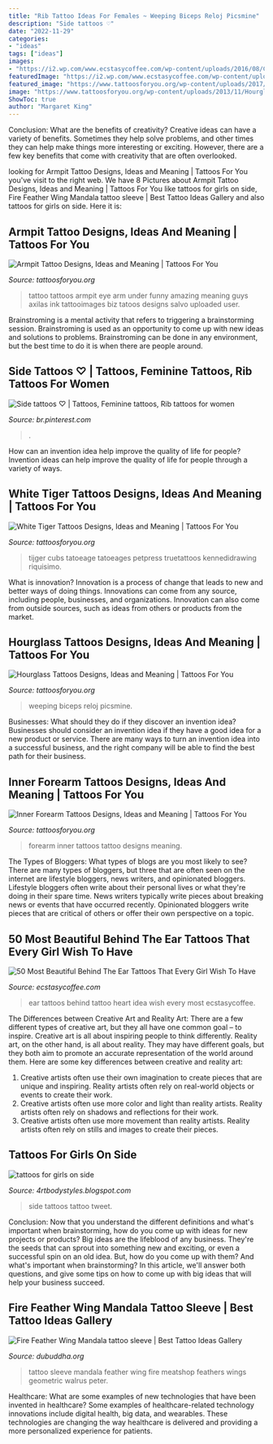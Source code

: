 ```yaml
---
title: "Rib Tattoo Ideas For Females ~ Weeping Biceps Reloj Picsmine"
description: "Side tattoos ♡"
date: "2022-11-29"
categories:
- "ideas"
tags: ["ideas"]
images:
- "https://i2.wp.com/www.ecstasycoffee.com/wp-content/uploads/2016/08/Colorful-Heart-Ear-Tattoo-Idea.jpg?resize=600%2C1055"
featuredImage: "https://i2.wp.com/www.ecstasycoffee.com/wp-content/uploads/2016/08/Colorful-Heart-Ear-Tattoo-Idea.jpg?resize=600%2C1055"
featured_image: "https://www.tattoosforyou.org/wp-content/uploads/2017/06/Tattoo-Ideas-for-Inner-Forearm-225x300.jpg"
image: "https://www.tattoosforyou.org/wp-content/uploads/2013/11/Hourglass-Tattoo-Design.jpg"
ShowToc: true
author: "Margaret King"
---
```



Conclusion: What are the benefits of creativity?
Creative ideas can have a variety of benefits. Sometimes they help solve problems, and other times they can help make things more interesting or exciting. However, there are a few key benefits that come with creativity that are often overlooked.

	

		
looking for Armpit Tattoo Designs, Ideas and Meaning | Tattoos For You you've visit to the right web. We have 8 Pictures about Armpit Tattoo Designs, Ideas and Meaning | Tattoos For You like tattoos for girls on side, Fire Feather Wing Mandala tattoo sleeve | Best Tattoo Ideas Gallery and also tattoos for girls on side. Here it is:
		
    
## Armpit Tattoo Designs, Ideas And Meaning | Tattoos For You

<img loading=lazy src="https://www.tattoosforyou.org/wp-content/uploads/2017/07/Armpit-Tattoos-for-Guys.jpg" onerror="this.onerror=null;this.src='https://tse2.mm.bing.net/th?id=OIP.r2Tz7bpmL0twNggsFbtPMgHaLH&amp;pid=15.1';" alt="Armpit Tattoo Designs, Ideas and Meaning | Tattoos For You">

_Source: tattoosforyou.org_

>tattoo tattoos armpit eye arm under funny amazing meaning guys axilas ink tattooimages biz tatoos designs salvo uploaded user. 

	

Brainstroming is a mental activity that refers to triggering a brainstorming session. Brainstroming is used as an opportunity to come up with new ideas and solutions to problems. Brainstroming can be done in any environment, but the best time to do it is when there are people around.

    
## Side Tattoos ♡ | Tattoos, Feminine Tattoos, Rib Tattoos For Women

<img loading=lazy src="https://i.pinimg.com/736x/d7/72/4c/d7724cbaa69804387409c04dd66a76d5--hip-tattoos-flower-tattoos.jpg" onerror="this.onerror=null;this.src='https://tse3.mm.bing.net/th?id=OIP.MHBzIL4iCY26OqF8P-B_jgHaNK&amp;pid=15.1';" alt="Side tattoos ♡ | Tattoos, Feminine tattoos, Rib tattoos for women">

_Source: br.pinterest.com_

>. 

	

How can an invention idea help improve the quality of life for people?
Invention ideas can help improve the quality of life for people through a variety of ways.

    
## White Tiger Tattoos Designs, Ideas And Meaning | Tattoos For You

<img loading=lazy src="https://www.tattoosforyou.org/wp-content/uploads/2016/03/White-Tiger-Tattoos-for-Girls.jpg" onerror="this.onerror=null;this.src='https://tse2.mm.bing.net/th?id=OIP.ZDZUFDW6akgsjM4Ovb2AzgHaLE&amp;pid=15.1';" alt="White Tiger Tattoos Designs, Ideas and Meaning | Tattoos For You">

_Source: tattoosforyou.org_

>tijger cubs tatoeage tatoeages petpress truetattoos kennedidrawing riquisimo. 

	

What is innovation?
Innovation is a process of change that leads to new and better ways of doing things. Innovations can come from any source, including people, businesses, and organizations. Innovation can also come from outside sources, such as ideas from others or products from the market.

    
## Hourglass Tattoos Designs, Ideas And Meaning | Tattoos For You

<img loading=lazy src="https://www.tattoosforyou.org/wp-content/uploads/2013/11/Hourglass-Tattoo-Design.jpg" onerror="this.onerror=null;this.src='https://tse1.mm.bing.net/th?id=OIP.ULnvnA3xwThXwLc-bl7oIwHaJ4&amp;pid=15.1';" alt="Hourglass Tattoos Designs, Ideas and Meaning | Tattoos For You">

_Source: tattoosforyou.org_

>weeping biceps reloj picsmine. 

	

Businesses: What should they do if they discover an invention idea?
Businesses should consider an invention idea if they have a good idea for a new product or service. There are many ways to turn an invention idea into a successful business, and the right company will be able to find the best path for their business.

    
## Inner Forearm Tattoos Designs, Ideas And Meaning | Tattoos For You

<img loading=lazy src="https://www.tattoosforyou.org/wp-content/uploads/2017/06/Tattoo-Ideas-for-Inner-Forearm-225x300.jpg" onerror="this.onerror=null;this.src='https://tse1.mm.bing.net/th?id=OIP.O1lH3B0VOsp-Nt6h_mibAQAAAA&amp;pid=15.1';" alt="Inner Forearm Tattoos Designs, Ideas and Meaning | Tattoos For You">

_Source: tattoosforyou.org_

>forearm inner tattoos tattoo designs meaning. 

	

The Types of Bloggers: What types of blogs are you most likely to see?
There are many types of bloggers, but three that are often seen on the internet are lifestyle bloggers, news writers, and opinionated bloggers. Lifestyle bloggers often write about their personal lives or what they're doing in their spare time. News writers typically write pieces about breaking news or events that have occurred recently. Opinionated bloggers write pieces that are critical of others or offer their own perspective on a topic.

    
## 50 Most Beautiful Behind The Ear Tattoos That Every Girl Wish To Have

<img loading=lazy src="https://i2.wp.com/www.ecstasycoffee.com/wp-content/uploads/2016/08/Colorful-Heart-Ear-Tattoo-Idea.jpg?resize=600%2C1055" onerror="this.onerror=null;this.src='https://tse3.mm.bing.net/th?id=OIP.sl_sRsUh-5VrYXymUoDxdwHaNB&amp;pid=15.1';" alt="50 Most Beautiful Behind The Ear Tattoos That Every Girl Wish To Have">

_Source: ecstasycoffee.com_

>ear tattoos behind tattoo heart idea wish every most ecstasycoffee. 

	

The Differences between Creative Art and Reality Art: There are a few different types of creative art, but they all have one common goal – to inspire.
Creative art is all about inspiring people to think differently. Reality art, on the other hand, is all about reality. They may have different goals, but they both aim to promote an accurate representation of the world around them. Here are some key differences between creative and reality art: 
1) Creative artists often use their own imagination to create pieces that are unique and inspiring. Reality artists often rely on real-world objects or events to create their work. 
2) Creative artists often use more color and light than reality artists. Reality artists often rely on shadows and reflections for their work. 
3) Creative artists often use more movement than reality artists. Reality artists often rely on stills and images to create their pieces.

    
## Tattoos For Girls On Side

<img loading=lazy src="https://1.bp.blogspot.com/-9ESG2Dv5cJ0/Ty5Bs9RtXVI/AAAAAAAAArw/3nB1d21j1VI/s1600/Women-Side-Tattoo-Design-Fashion-2012.jpg" onerror="this.onerror=null;this.src='https://tse1.mm.bing.net/th?id=OIP.EsCJDQKhi_t2grI-LpRocQHaJ4&amp;pid=15.1';" alt="tattoos for girls on side">

_Source: 4rtbodystyles.blogspot.com_

>side tattoos tattoo tweet. 

	

Conclusion: Now that you understand the different definitions and what's important when brainstorming, how do you come up with ideas for new projects or products?
Big ideas are the lifeblood of any business. They're the seeds that can sprout into something new and exciting, or even a successful spin on an old idea. But, how do you come up with them? And what's important when brainstorming? In this article, we'll answer both questions, and give some tips on how to come up with big ideas that will help your business succeed.

    
## Fire Feather Wing Mandala Tattoo Sleeve | Best Tattoo Ideas Gallery

<img loading=lazy src="http://www.dubuddha.org/wp-content/uploads/2015/02/Fire-Feather-Wing-Mandala-tattoo-sleeve.jpg" onerror="this.onerror=null;this.src='https://tse3.mm.bing.net/th?id=OIP.2cEPkPWAmcQs55j_2DMtegAAAA&amp;pid=15.1';" alt="Fire Feather Wing Mandala tattoo sleeve | Best Tattoo Ideas Gallery">

_Source: dubuddha.org_

>tattoo sleeve mandala feather wing fire meatshop feathers wings geometric walrus peter. 

	

Healthcare: What are some examples of new technologies that have been invented in healthcare?
Some examples of healthcare-related technology innovations include digital health, big data, and wearables. These technologies are changing the way healthcare is delivered and providing a more personalized experience for patients.

